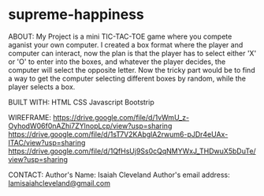 # supreme-happiness

ABOUT:
My Project is a mini TIC-TAC-TOE game where you compete aganist your own computer.
I created a box format where the player and computer can interact, now the plan is that the player has to select either 'X' or 'O' to enter into the boxes, and whatever the player decides, the computer will select the opposite letter. Now the tricky part would be to find a way to get the computer selecting different boxes by random, while the player selects a box.

BUILT WITH:
HTML
CSS
Javascript
Bootstrip

WIREFRAME:
https://drive.google.com/file/d/1vWmU_z-OyhodW06f0nAZhi7ZYlnopLcp/view?usp=sharing
https://drive.google.com/file/d/1sT7V2KAbglA2rwum6-pJDr4eUAx-ITAC/view?usp=sharing
https://drive.google.com/file/d/1QfHsUj9Ss0cQqNMYWxJ_THDwuX5bDuTe/view?usp=sharing

CONTACT:
Author's Name: Isaiah Cleveland
Author's email address: Iamisaiahcleveland@gmail.com
